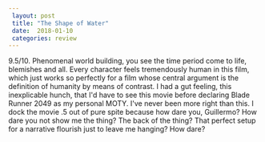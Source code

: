 ```yaml
---
 layout: post
 title: "The Shape of Water"
 date:  2018-01-10
 categories: review 
---
```



9.5/10. Phenomenal world building, you see the time period come to life, blemishes and all. Every character feels tremendously human in this film, which just works so perfectly for a film whose central argument is the definition of humanity by means of contrast. I had a gut feeling, this inexplicable hunch, that I'd have to see this movie before declaring Blade Runner 2049 as my personal MOTY. I've never been more right than this. I dock the movie .5 out of pure spite because how dare you, Guillermo? How dare you not show me the thing? The back of the thing? That perfect setup for a narrative flourish just to leave me hanging? How dare?
